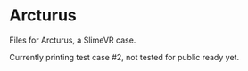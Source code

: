 # Arcturus
Files for Arcturus, a SlimeVR case.

Currently printing test case #2, not tested for public ready yet.
